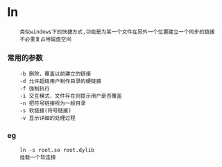 # ln 
```
    类似windows下的快捷方式,功能是为某一个文件在另外一个位置建立一个同步的链接
    不必重复占用磁盘空间
```
### 常用的参数
```
    -b 删除，覆盖以前建立的链接
    -d 允许超级用户制作目录的硬链接
    -f 强制执行
    -i 交互模式，文件存在则提示用户是否覆盖
    -n 把符号链接视为一般目录
    -s 软链接(符号链接)
    -v 显示详细的处理过程
```
### eg
```
    ln -s root.so root.dylib
    挂载一个软连接
```